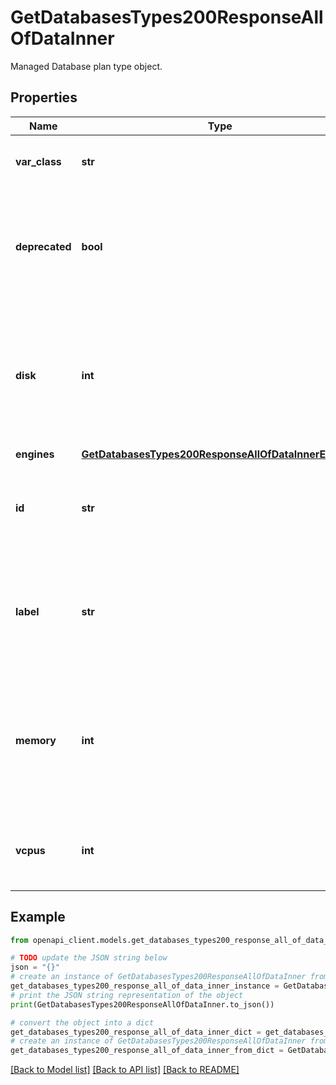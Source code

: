 # GetDatabasesTypes200ResponseAllOfDataInner

Managed Database plan type object.

## Properties

Name | Type | Description | Notes
------------ | ------------- | ------------- | -------------
**var_class** | **str** | The compute class category. | [optional] 
**deprecated** | **bool** | Whether this Database plan type has been deprecated and is no longer available. | [optional] 
**disk** | **int** | The amount of disk space set aside for Databases of this plan type. The value is represented in megabytes. | [optional] 
**engines** | [**GetDatabasesTypes200ResponseAllOfDataInnerEngines**](GetDatabasesTypes200ResponseAllOfDataInnerEngines.md) |  | [optional] 
**id** | **str** | The ID representing the Managed Database node plan type. | [optional] [readonly] 
**label** | **str** | A human-readable string that describes each plan type. For display purposes only. | [optional] [readonly] 
**memory** | **int** | The amount of RAM allocated to Database created of this plan type. The value is represented in megabytes. | [optional] 
**vcpus** | **int** | The number of CPUs allocated to databases of this plan type. | [optional] 

## Example

```python
from openapi_client.models.get_databases_types200_response_all_of_data_inner import GetDatabasesTypes200ResponseAllOfDataInner

# TODO update the JSON string below
json = "{}"
# create an instance of GetDatabasesTypes200ResponseAllOfDataInner from a JSON string
get_databases_types200_response_all_of_data_inner_instance = GetDatabasesTypes200ResponseAllOfDataInner.from_json(json)
# print the JSON string representation of the object
print(GetDatabasesTypes200ResponseAllOfDataInner.to_json())

# convert the object into a dict
get_databases_types200_response_all_of_data_inner_dict = get_databases_types200_response_all_of_data_inner_instance.to_dict()
# create an instance of GetDatabasesTypes200ResponseAllOfDataInner from a dict
get_databases_types200_response_all_of_data_inner_from_dict = GetDatabasesTypes200ResponseAllOfDataInner.from_dict(get_databases_types200_response_all_of_data_inner_dict)
```
[[Back to Model list]](../README.md#documentation-for-models) [[Back to API list]](../README.md#documentation-for-api-endpoints) [[Back to README]](../README.md)


